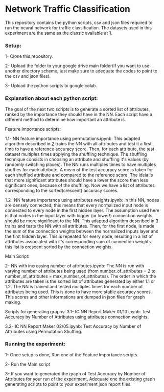 # Network Traffic Classification

This repository contains the python scripts, csv and json files required to run the neural network for traffic classification.
The datasets used in this experiment are the same as the classic available at [1].

### Setup:

1- Clone this repository.

2- Upload the folder to your google drive main folder(If you want to use another directory scheme, just make sure to adequate the codes to point to the csv and json files).

3- Upload the python scripts to google colab. 

### Explanation about each python script:

The goal of the next two scripts is to generate a sorted list of attributes, ranked by the importance they should have in the NN. Each script have a different method to determine how important an attribute is. 

Feature Importance scripts:

1.1- NN feature importance using permutations.ipynb: This adapted algorithm described in [2] trains the NN with all attributes and test it a first time to have a reference accuracy score. Then, for each attribute, the test dataset multiples times applying the shuffling technique. The shuffling technique consists in choosing an attribute and shuffling it's values (by randomly switching places). The NN runs multiples times to have multiples shuffles for each attribute. A mean of the test accuracy score is taken for each shuffled attribute and compared to the reference score. The ideia is that more significant attributes should have a lower the score then less significant ones, because of the shuffling. Now we have a list of attributes corresponding to the sorted(crescent) accuracy scores.

1.2- NN feature importance using attributes weights.ipynb: In this NN, nodes are densely connected, this means that every normalized input node is connected to every node in the first hidden layer. The assumption used here is that nodes in the input layer with bigger (or lower!) connection weights should be more significant to the NN. This adapted algorithm described in [3] trains and tests the NN with all attributes. Then, for the first node, is made the sum of the connection weights between the normalized inputs layer and the first hidden layer. This is repeated for every node, resulting in a list of attributes associated with it's corresponding sum of connection weights. this list is crescent sorted by the connection weights.


Main Script:

2- NN with increasing number of attributes.ipynb: The NN is run with varying number of attributes being used (from number_of_attributes = 2  to number_of_attributes = max_number_of_attributes). The order in which the attributes are taken is the sorted list of attributes generated by either 1.1 or 1.2. The NN is trained and tested multiples times for each number of attributes being used. This is done to have more stable accuracy scores. This scores and other informations are dumped in json files for graph making.


Scripts for generating graphs:
3.1- IC NN Report Maker 01/10.ipynb: Test Accuracy by Number of Attributes using attributes connection weights.

3.2- IC NN Report Maker 02/05.ipynb: Test Accuracy by Number of Attributes using Permutation Shuffing.


### Running the experiment:
1- Once setup is done, Run one of the Feature Importance scripts.

2- Run the Main script

3- If you want to generated the graph of Test Accuracy by Number of Attributes for your run of the experiment, Adequate one the existing graph generating scripts to point to your experiment json report files.

[1]: https://www.cl.cam.ac.uk/research/srg/netos/projects/archive/nprobe/data/papers/sigmetrics/index.html

[2]: https://datascience.stackexchange.com/questions/44644/how-to-determine-feature-importance-in-a-neural-network

[3]: https://www.cl.cam.ac.uk/techreports/UCAM-CL-TR-912.pdf